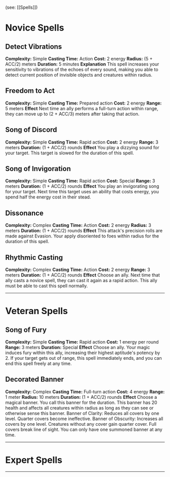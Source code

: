 (see: [[Spells]])

# Novice Spells
## Detect Vibrations
**Complexity:** Simple
**Casting Time:** Action
**Cost:** 2 energy
**Radius:** (5 + ACC/2) meters
**Duration:** 5 minutes
**Explanation**
	This spell increases your sensitivity to vibrations of the echoes of every sound, making you able to detect current position of invisible objects and creatures within radius.

## Freedom to Act
**Complexity:** Simple
**Casting Time:** Prepared action 
**Cost:** 2 energy
**Range:** 5 meters
**Effect**
	Next time an ally performs a full-turn action within range, they can move up to (2 + ACC/3) meters after taking that action. 

## Song of Discord
**Complexity:** Simple
**Casting Time:** Rapid action
**Cost:** 2 energy
**Range:** 3 meters
**Duration:** (1 + ACC/2) rounds
**Effect**
	You play a dizzying sound for your target. This target is slowed for the duration of this spell.

## Song of Invigoration
**Complexity:** Simple
**Casting Time:** Rapid action 
**Cost:** Special
**Range:** 3 meters
**Duration:** (1 + ACC/2) rounds
**Effect**
	You play an invigorating song for your target. Next time this target uses an ability that costs energy, you spend half the energy cost in their stead.

## Dissonance
**Complexity:** Complex
**Casting Time:** Action
**Cost:** 2 energy
**Radius:** 3 meters
**Duration:** (1 + ACC/2) rounds
**Effect**
	This attack's precision rolls are made against Evasion. 
	Your apply disoriented to foes within radius for the duration of this spell.

## Rhythmic Casting
**Complexity:** Complex
**Casting Time:** Action
**Cost:** 2 energy
**Range:** 3 meters
**Duration:** (1 + ACC/2) rounds
**Effect**
	Choose an ally. Next time that ally casts a novice spell, they can cast it again as a rapid action. This ally must be able to cast this spell normally. 

---
# Veteran Spells
## Song of Fury
**Complexity:** Simple
**Casting Time:** Rapid action
**Cost:** 1 energy per round
**Range:** 3 meters
**Duration:** Special
**Effect**
	Choose an ally. Your magic induces fury within this ally, increasing their highest aptitude's potency by 2. 
	If your target gets out of range, this spell immediately ends, and you can end this spell freely at any time.

## Decorated Banner
**Complexity:** Complex
**Casting Time:** Full-turn action
**Cost:** 4 energy
**Range:** 1 meter
**Radius:** 10 meters
**Duration:** (1 + ACC/2) rounds
**Effect**
	Choose a magical banner. You call this banner for the duration. This banner has 20 health and affects all creatures within radius as long as they can see or otherwise sense this banner.
	Banner of Clarity: Reduces all covers by one level. Quarter covers become ineffective.
	Banner of Obscurity: Increases all covers by one level. Creatures without any cover gain quarter cover. Full covers break line of sight.
	You can only have one summoned banner at any time.

---
# Expert Spells


---
